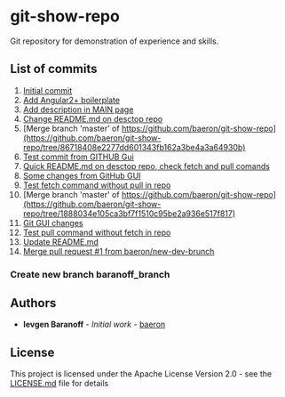 # git-show-repo
Git repository for demonstration of experience and skills.

## List of commits
1. [Initial commit](https://github.com/baeron/git-show-repo/tree/1225db0adeddaa57dfcb2f568c51b092b54badf9)
2. [Add Angular2+ boilerplate](https://github.com/baeron/git-show-repo/tree/bab528281b4757e43519c4db8f39d11e5580e276)
3. [Add description in MAIN page](https://github.com/baeron/git-show-repo/tree/aaa99077554200313c8fabdfaa0a5ff3180341c4)
4. [Change README.md on desctop repo](https://github.com/baeron/git-show-repo/tree/750437a78f0f804135af9d4a47d46a68a9caf552)
5. [Merge branch 'master' of https://github.com/baeron/git-show-repo](https://github.com/baeron/git-show-repo/tree/86718408e2277dd601343fb162a3be4a3a64930b)
6. [Test commit from GITHUB Gui](https://github.com/baeron/git-show-repo/tree/ef7cfbb1bdd88105ee69f5980ce273ad9946c8dd)
7. [Quick README.md on desctop repo, check fetch and pull comands](https://github.com/baeron/git-show-repo/tree/1474f9acae785e75b657fafad05a00a67f7e274d)
8. [Some changes from GitHub GUI](https://github.com/baeron/git-show-repo/tree/97e3eb1170319807dfefe07bb5b15b46cc3df99f)
9. [Test fetch command without pull in repo](https://github.com/baeron/git-show-repo/tree/942d192df494146123533d86e287f8ccdec6c7af)
10. [Merge branch 'master' of https://github.com/baeron/git-show-repo](https://github.com/baeron/git-show-repo/tree/1888034e105ca3bf7f1510c95be2a936e517f817)
11. [Git GUI changes](https://github.com/baeron/git-show-repo/tree/a3350702902ce90a820796d6db232b61090e568f)
12. [Test pull command without fetch in repo](https://github.com/baeron/git-show-repo/tree/91d7a9a7a61e432ae601a4bbe69ae0db8c99a735)
13. [Update README.md](https://github.com/baeron/git-show-repo/tree/b1c8a886786f786449f6af4e0ae2280d81fdc570)
14. [Merge pull request #1 from baeron/new-dev-brunch](https://github.com/baeron/git-show-repo/tree/0efbf7f244a3c0d1f04f930780dab18ea8643600)
### Create new branch **baranoff_branch**


## Authors

* **Ievgen Baranoff** - *Initial work* - [baeron](https://github.com/baeron)

## License

This project is licensed under the Apache License Version 2.0 - see the [LICENSE.md](https://github.com/baeron/git-show-repo/blob/master/LICENSE) file for details

